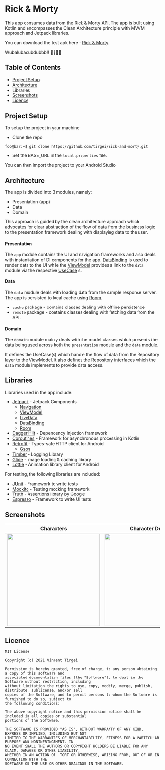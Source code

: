 # Rick & Morty 

This app consumes data from the Rick & Morty [API](https://rickandmortyapi.com/). The app is built using Kotlin and encompasses 
the Clean Architecture principle with MVVM approach and Jetpack libraries.

You can download the test apk here - [Rick & Morty](art/rick-and-morty.apk).

Wubalubadubdubbb!! 🤘🏾🤟🏾

## Table of Contents
- [Project Setup](#project-setup)
- [Architecture](#architecture)
- [Libraries](#libraries)
- [Screenshots](#screenshots)
- [Licence](#licence)

## Project Setup 
To setup the project in your machine

- Clone the repo

```console
foo@bar:~$ git clone https://github.com/tirgei/rick-and-morty.git
```

- Set the BASE_URL in the ```local.properties``` file.

You can then import the project to your Android Studio

## Architecture
The app is divided into 3 modules, namely:
- Presentation (app)
- Data
- Domain

This approach is guided by the clean architecture approach which advocates for clear abstraction of the flow 
of data from the business logic to the presentation framework dealing with displaying data to the user. 

#### Presentation
The ```app``` module contains the UI and navigation frameworks and also deals with instantiation of DI
components for the app. [DataBinding](https://developer.android.com/topic/libraries/data-binding) is used to render data to the UI while 
the [ViewModel](https://developer.android.com/topic/libraries/architecture/viewmodel) provides a link to the ```data``` module
via the respective [UseCase](https://proandroiddev.com/why-you-need-use-cases-interactors-142e8a6fe576) s.

#### Data
The ```data``` module deals with loading data from the sample response server. The app is persisted to local cache using [Room](https://developer.android.com/training/data-storage/room).
- ```cache``` package - contains classes dealing with offline persistence
- ```remote``` package - contains classes dealing with fetching data from the API.

#### Domain
The ```domain``` module mainly deals with the model classes which presents the data being used across both the 
```presentation``` module and the ```data``` module.

It defines the UseCase(s) which handle the flow of data from the Repository layer to the ViewModel. It also defines 
the Repository interfaces which the ```data``` module implements to provide data access.

## Libraries
Libraries used in the app include:
- [Jetpack](https://developer.android.com/jetpack) - Jetpack Components
  - [Navigation](https://developer.android.com/guide/navigation)
  - [ViewModel](https://developer.android.com/topic/libraries/architecture/viewmodel)
  - [LiveData](https://developer.android.com/topic/libraries/architecture/livedata)
  - [DataBinding](https://developer.android.com/topic/libraries/data-binding)
  - [Room](https://developer.android.com/training/data-storage/room)
- [Dagger Hilt](https://developer.android.com/training/dependency-injection/hilt-android) - Dependency Injection framework
- [Coroutines](https://developer.android.com/kotlin/coroutines) - Framework for asynchronous processing in Kotlin
- [Retrofit](https://square.github.io/retrofit/) - Types-safe HTTP client for Android
  - [Gson](https://github.com/google/gson)
- [Timber](https://github.com/JakeWharton/timber) - Logging Library
- [Glide](https://github.com/bumptech/glide) - Image loading & caching library
- [Lottie](https://lottiefiles.com/) - Animation library client for Android

For testing, the following libraries are included:
- [JUnit](https://junit.org/junit4/) - Framework to write tests
- [Mockito](https://site.mockito.org/) - Testing mocking framework
- [Truth](https://truth.dev/) - Assertions library by Google
- [Espresso](https://developer.android.com/training/testing/espresso) - Framework to write UI tests

## Screenshots
|**Characters**|**Character Details**|
|--------------|---------------------|
|<img src="art/screenshot.jpg" width="300"> | <img src="art/screenshot2.jpg" width="300"> |

## Licence
```
MIT License

Copyright (c) 2021 Vincent Tirgei

Permission is hereby granted, free of charge, to any person obtaining a copy of this software and
associated documentation files (the "Software"), to deal in the Software without restriction, including
without limitation the rights to use, copy, modify, merge, publish, distribute, sublicense, and/or sell
copies of the Software, and to permit persons to whom the Software is furnished to do so, subject to
the following conditions:

The above copyright notice and this permission notice shall be included in all copies or substantial
portions of the Software.

THE SOFTWARE IS PROVIDED "AS IS", WITHOUT WARRANTY OF ANY KIND, EXPRESS OR IMPLIED, INCLUDING BUT NOT
LIMITED TO THE WARRANTIES OF MERCHANTABILITY, FITNESS FOR A PARTICULAR PURPOSE AND NONINFRINGEMENT. IN
NO EVENT SHALL THE AUTHORS OR COPYRIGHT HOLDERS BE LIABLE FOR ANY CLAIM, DAMAGES OR OTHER LIABILITY,
WHETHER IN AN ACTION OF  TORT OR OTHERWISE, ARISING FROM, OUT OF OR IN CONNECTION WITH THE
SOFTWARE OR THE USE OR OTHER DEALINGS IN THE SOFTWARE.
```